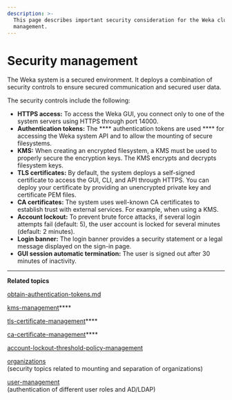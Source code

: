 ```yaml
---
description: >-
  This page describes important security consideration for the Weka cluster
  management.
---
```


# Security management

The Weka system is a secured environment. It deploys a combination of security controls to ensure secured communication and secured user data.

The security controls include the following:

* **HTTPS access:** To access the Weka GUI, you connect only to one of the system servers using HTTPS through port 14000.
* **Authentication tokens:** The **** authentication tokens are used **** for accessing the Weka system API and to allow the mounting of secure filesystems.
* **KMS:** When creating an encrypted filesystem, a KMS must be used to properly secure the encryption keys. The KMS encrypts and decrypts filesystem keys.
* **TLS certificates:** By default, the system deploys a self-signed certificate to access the GUI, CLI, and API through HTTPS.  You can deploy your certificate by providing an unencrypted private key and certificate PEM files.
* **CA certificates:** The system uses well-known CA certificates to establish trust with external services. For example, when using a KMS.
* **Account lockout:** To prevent brute force attacks, if several login attempts fail (default: 5), the user account is locked for several minutes (default: 2 minutes).
* **Login banner:** The login banner provides a security statement or a legal message displayed on the sign-in page.
* **GUI session automatic termination:** The user is signed out after 30 minutes of inactivity.

****

**Related topics**

[obtain-authentication-tokens.md](obtain-authentication-tokens.md "mention")

[kms-management](kms-management/ "mention")****

[tls-certificate-management](tls-certificate-management/ "mention")****

[ca-certificate-management](ca-certificate-management/ "mention")****

[account-lockout-threshold-policy-management](account-lockout-threshold-policy-management/ "mention")

[organizations](../organizations/ "mention")\
&#x20;   (security topics related to mounting and separation of organizations)

[user-management](../user-management/ "mention")\
&#x20;   (authentication of different user roles and AD/LDAP)

